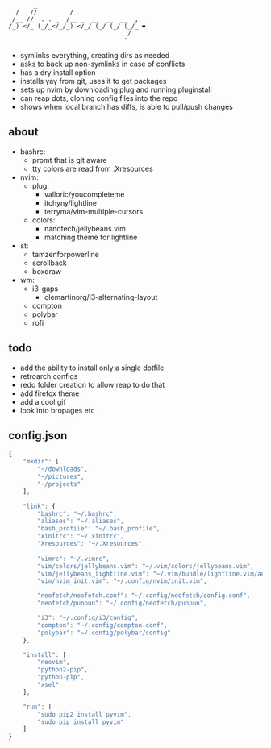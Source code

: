 ```
       _                              
  /   //         /                    
 /__ //  . . _  /__ _  __  __  __  ,  
/_) </_ (_/_</_/_) </_/ (_/ (_/ (_/_ ❤
                                 /    
                                '
```

- symlinks everything, creating dirs as needed
- asks to back up non-symlinks in case of conflicts 
- has a dry install option
- installs yay from git, uses it to get packages
- sets up nvim by downloading plug and running pluginstall
- can reap dots, cloning config files into the repo
- shows when local branch has diffs, is able to pull/push changes 

## about
- bashrc: 
    - promt that is git aware
    - tty colors are read from .Xresources
- nvim:
    - plug:
        - valloric/youcompleteme
        - itchyny/lightline
        - terryma/vim-multiple-cursors
    - colors:
        - nanotech/jellybeans.vim
        - matching theme for lightline
- st:
    - tamzenforpowerline
    - scrollback
    - boxdraw
- wm:
    - i3-gaps
        - olemartinorg/i3-alternating-layout
    - compton
    - polybar
    - rofi

## todo
- add the ability to install only a single dotfile
- retroarch configs
- redo folder creation to allow reap to do that
- add firefox theme
- add a cool gif
- look into bropages etc

## config.json
```js
{
    "mkdir": [
        "~/downloads",
        "~/pictures",
        "~/projects"
    ],

    "link": {
        "bashrc": "~/.bashrc",
        "aliases": "~/.aliases",
        "bash_profile": "~/.bash_profile",
        "xinitrc": "~/.xinitrc",
        "Xresources": "~/.Xresources",
        
        "vimrc": "~/.vimrc",
        "vim/colors/jellybeans.vim": "~/.vim/colors/jellybeans.vim",
        "vim/jellybeans_lightline.vim": "~/.vim/bundle/lightline.vim/autoload/lightline/colorscheme/jellybeans_lightline.vim",
        "vim/nvim_init.vim": "~/.config/nvim/init.vim",

        "neofetch/neofetch.conf": "~/.config/neofetch/config.conf",
        "neofetch/punpun": "~/.config/neofetch/punpun",

        "i3": "~/.config/i3/config",
        "compton": "~/.config/compton.conf",
        "polybar": "~/.config/polybar/config"
    },

    "install": [
        "neovim",
        "python2-pip",
        "python-pip",
        "xsel"
    ],

    "run": [
        "sudo pip2 install pyvim",
        "sudo pip install pyvim"
    ]
}
```
